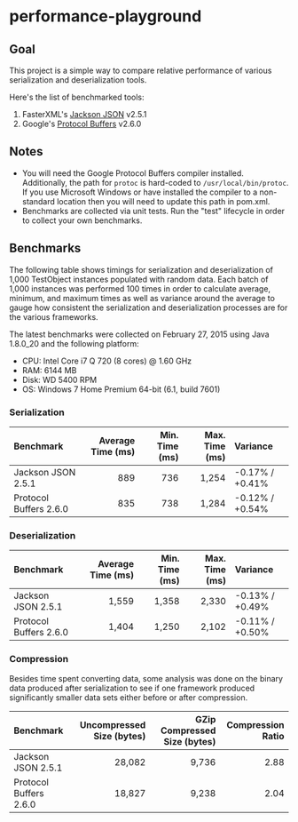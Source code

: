 performance-playground
======================

## Goal

This project is a simple way to compare relative performance of various serialization and deserialization tools.

Here's the list of benchmarked tools:

1. FasterXML's [Jackson JSON](http://wiki.fasterxml.com/JacksonHome) v2.5.1
2. Google's [Protocol Buffers](https://developers.google.com/protocol-buffers/) v2.6.0

## Notes

* You will need the Google Protocol Buffers compiler installed.  Additionally, the path for `protoc` is
  hard-coded to `/usr/local/bin/protoc`. If you use Microsoft Windows or have installed the compiler to
  a non-standard location then you will need to update this path in pom.xml.
* Benchmarks are collected via unit tests. Run the "test" lifecycle in order to collect your own
  benchmarks.

## Benchmarks

The following table shows timings for serialization and deserialization of 1,000
TestObject instances populated with random data.  Each batch of 1,000 instances
was performed 100 times in order to calculate average, minimum, and maximum
times as well as variance around the average to gauge how consistent the
serialization and deserialization processes are for the various frameworks.

The latest benchmarks were collected on February 27, 2015 using Java 1.8.0_20 and the following platform:

* CPU: Intel Core i7 Q 720 (8 cores) @ 1.60 GHz
* RAM: 6144 MB
* Disk: WD 5400 RPM
* OS: Windows 7 Home Premium 64-bit (6.1, build 7601)

### Serialization

| Benchmark | Average Time (ms) | Min. Time (ms) | Max. Time (ms) | Variance |
| :-------- | ----------------: | -------------: | -------------: | :------- |
| Jackson JSON 2.5.1 | 889 | 736 | 1,254 | -0.17% / +0.41% |
| Protocol Buffers 2.6.0 | 835 | 738 | 1,284 | -0.12% / +0.54% |

### Deserialization

| Benchmark | Average Time (ms) | Min. Time (ms) | Max. Time (ms) | Variance |
| :-------- | ----------------: | -------------: | -------------: | :------- |
| Jackson JSON 2.5.1 | 1,559 | 1,358 | 2,330 | -0.13% / +0.49% |
| Protocol Buffers 2.6.0 | 1,404 | 1,250 | 2,102 | -0.11% / +0.50% |

### Compression

Besides time spent converting data, some analysis was done on the binary data
produced after serialization to see if one framework produced significantly
smaller data sets either before or after compression.

| Benchmark | Uncompressed Size (bytes) | GZip Compressed Size (bytes) | Compression Ratio |
| :-------- | ------------------------: | ---------------------------: | ----------------: |
| Jackson JSON 2.5.1 | 28,082 | 9,736 | 2.88 |
| Protocol Buffers 2.6.0 | 18,827 | 9,238 | 2.04 |

